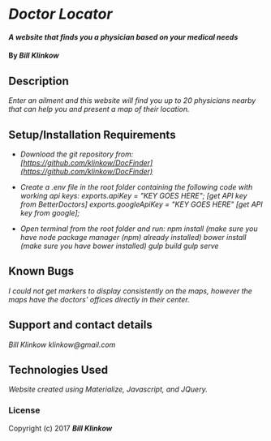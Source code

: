 # _Doctor Locator_

#### _A website that finds you a physician based on your medical needs_

#### By _**Bill Klinkow**_

## Description

_Enter an ailment and this website will find you up to 20 physicians nearby that can help you and present a map of their location._

## Setup/Installation Requirements

* _Download the git repository from: [https://github.com/klinkow/DocFinder](https://github.com/klinkow/DocFinder)_

* _Create a .env file in the root folder containing the following code with working api keys:_
_exports.apiKey = "KEY GOES HERE"; [get API key from BetterDoctors]_
_exports.googleApiKey = "KEY GOES HERE" [get API key from google];_

* _Open terminal from the root folder and run:_
 _npm install (make sure you have node package manager (npm) already installed)_
 _bower install (make sure you have bower installed)_
 _gulp build_
 _gulp serve_

## Known Bugs

_I could not get markers to display consistently on the maps, however the maps have the doctors' offices directly in their center._

## Support and contact details

_Bill Klinkow_
_klinkow@gmail.com_

## Technologies Used

_Website created using Materialize, Javascript, and JQuery._

### License

Copyright (c) 2017 **_Bill Klinkow_**
